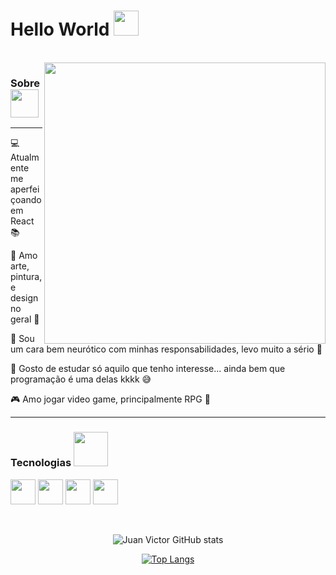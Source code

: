 <h1> 
  Hello World
  <img height = "40px" src = "https://user-images.githubusercontent.com/92947069/154322683-0f279722-2f17-458c-aa71-fa15b23dfb33.gif" > 
</h1> 

<br>

<img align = "right" width = "450px"  src = "https://user-images.githubusercontent.com/92947069/154335053-22a28e51-b6a5-4c86-97ff-a39511b37672.gif">

<h3>
  Sobre
  <img  height = "45px" src = "https://user-images.githubusercontent.com/92947069/154297359-5dce64e9-28cf-4ca7-a2ce-5214bd4f61f2.gif">
</h3>
<hr/>


  💻 Atualmente me aperfeiçoando em React 📚

  🥰 Amo arte, pintura, e design no geral 🤩

  😤 Sou um cara bem neurótico com minhas responsabilidades, levo muito a sério 🤯

  🤔 Gosto de estudar só aquilo que tenho interesse... ainda bem que programação é uma delas kkkk 😅

  🎮 Amo jogar video game, principalmente RPG 💖
  <hr/>
  

<h3> 
  Tecnologias 
  <img height = "55px" src = "https://user-images.githubusercontent.com/92947069/154326678-9cfb0fd3-7671-4c4f-98a1-640f7c27c714.gif" >
</h3>

<img  height = "40px" src="https://cdn.jsdelivr.net/gh/devicons/devicon/icons/html5/html5-original.svg" /> <img  height = "40px" src="https://cdn.jsdelivr.net/gh/devicons/devicon/icons/css3/css3-original.svg" />
<img  height = "40px" src="https://cdn.jsdelivr.net/gh/devicons/devicon/icons/javascript/javascript-original.svg" /> <img  height = "40px" src="https://cdn.jsdelivr.net/gh/devicons/devicon/icons/react/react-original.svg" />

<br>

<div align = "center">

![Juan Victor GitHub stats](https://github-readme-stats.vercel.app/api?username=juanvictorDev&show_icons=true&theme=tokyonight)

[![Top Langs](https://github-readme-stats.vercel.app/api/top-langs/?username=juanvictorDev&layout=compact&theme=tokyonight)](https://github.com/juanvictorDev/github-readme-stats)
</div>


